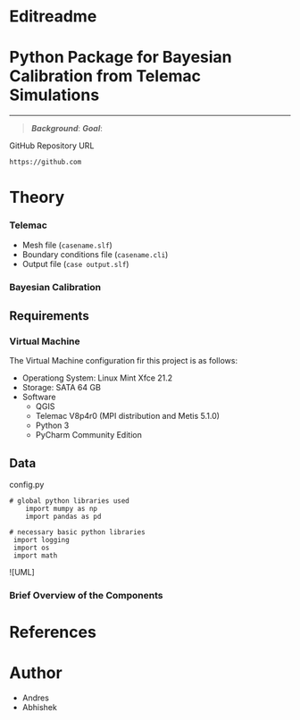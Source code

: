 # Editreadme

# Python Package for Bayesian Calibration from Telemac Simulations

***
> ***Background***:
> ***Goal***:

GitHub Repository URL
```
https://github.com
```
# Theory 
### Telemac 
* Mesh file (`casename.slf`)
* Boundary conditions file (`casename.cli`)
* Output file (`case output.slf`)

### Bayesian Calibration 

## Requirements
### Virtual Machine
The Virtual Machine configuration fir this project is as follows:
* Operationg System: Linux Mint Xfce 21.2
* Storage: SATA 64 GB
* Software
  * QGIS
  * Telemac V8p4r0 (MPI distribution and Metis 5.1.0)
  * Python 3
  * PyCharm Community Edition

## Data

config.py
```
# global python libraries used
    import mumpy as np
    import pandas as pd
 
# necessary basic python libraries
 import logging
 import os
 import math
```

![UML]
### Brief Overview of the Components

# References


# Author 
* Andres
* Abhishek 


